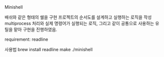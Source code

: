 Minishell

배쉬와 같은 형태의 쉘을 구현
프로젝트의 순서도를 설계하고 실행하는 로직을 작성
multiprocess 처리와 실제 명령어가 실행되는 로직, 그리고 같이 공통으로 사용하는 유틸을 맡아
구현을 진행하였음.

requirement:
  readline

사용법
brew install readline
make
./minishell
  
